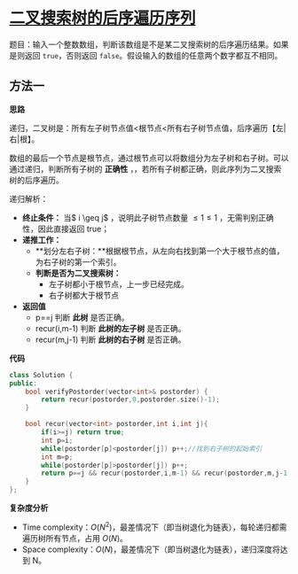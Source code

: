 # [二叉搜索树的后序遍历序列](https://leetcode-cn.com/problems/er-cha-sou-suo-shu-de-hou-xu-bian-li-xu-lie-lcof/)

题目：输入一个整数数组，判断该数组是不是某二叉搜索树的后序遍历结果。如果是则返回 `true`，否则返回 `false`。假设输入的数组的任意两个数字都互不相同。



## 方法一

**思路**

​		递归，二叉树是：所有左子树节点值<根节点<所有右子树节点值，后序遍历【左|右|根】。

​		数组的最后一个节点是根节点，通过根节点可以将数组分为左子树和右子树。可以通过递归，判断所有子树的 **正确性** ，，若所有子树都正确，则此序列为二叉搜索树的后序遍历。



递归解析：

* **终止条件：** 当$ i \geq j$ ，说明此子树节点数量 $\leq 1≤1$ ，无需判别正确性，因此直接返回 true；
* **递推工作：**
  * **划分左右子树：**根据根节点，从左向右找到第一个大于根节点的值，为右子树的第一个索引。
  * **判断是否为二叉搜索树：**
    * 左子树都小于根节点，上一步已经完成。
    * 右子树都大于根节点
* **返回值**
  * p==j 判断 **此树** 是否正确。
  * recur(i,m-1) 判断 **此树的左子树** 是否正确。
  * recur(m,j-1)  判断 **此树的右子树** 是否正确。



**代码**

```C++
class Solution {
public:
    bool verifyPostorder(vector<int>& postorder) {
        return recur(postorder,0,postorder.size()-1);
    }

    bool recur(vector<int> postorder,int i,int j){
        if(i>=j) return true;
        int p=i;
        while(postorder[p]<postorder[j]) p++;//找到右子树的起始索引
        int m=p;
        while(postorder[p]>postorder[j]) p++;
        return p==j && recur(postorder,i,m-1) && recur(postorder,m,j-1);
    }
};
```



**复杂度分析**

* Time complexity：$O(N^2)$，最差情况下（即当树退化为链表），每轮递归都需遍历树所有节点，占用 $O(N)$。
* Space complexity：$O(N)$，最差情况下（即当树退化为链表），递归深度将达到 N。